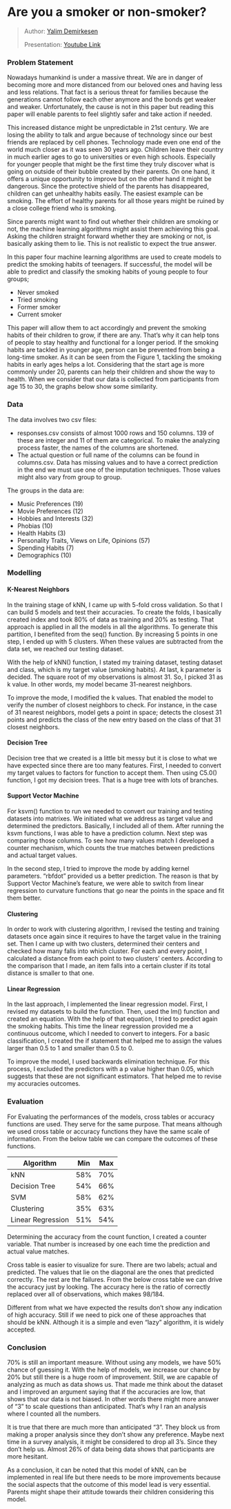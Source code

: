 # Are you a smoker or non-smoker?
> Author: [Yalim Demirkesen](https://github.com/demirkeseny)
>
> Presentation: [Youtube Link](https://www.youtube.com/watch?v=hFZSm_e9tMc&t=6s)



### Problem Statement

Nowadays humankind is under a massive threat. We are in danger of becoming more and more
distanced from our beloved ones and having less and less relations. That fact is a serious threat for
families because the generations cannot follow each other anymore and the bonds get weaker and
weaker. Unfortunately, the cause is not in this paper but reading this paper will enable parents to feel
slightly safer and take action if needed.

This increased distance might be unpredictable in 21st century. We are losing the ability to talk and
argue because of technology since our best friends are replaced by cell phones. Technology made even
one end of the world much closer as it was seen 30 years ago. Children leave their country in much
earlier ages to go to universities or even high schools. Especially for younger people that might be the
first time they truly discover what is going on outside of their bubble created by their parents. On one
hand, it offers a unique opportunity to improve but on the other hand it might be dangerous. Since the
protective shield of the parents has disappeared, children can get unhealthy habits easily. The easiest
example can be smoking. The effort of healthy parents for all those years might be ruined by a close
college friend who is smoking.

Since parents might want to find out whether their children are smoking or not, the machine learning
algorithms might assist them achieving this goal. Asking the children straight forward whether they are
smoking or not, is basically asking them to lie. This is not realistic to expect the true answer.

In this paper four machine learning algorithms are used to create models to predict the smoking habits
of teenagers. If successful, the model will be able to predict and classify the smoking habits of young
people to four groups;

- Never smoked
- Tried smoking
- Former smoker
- Current smoker

This paper will allow them to act accordingly and prevent the smoking habits of their children to grow, if
there are any. That’s why it can help tons of people to stay healthy and functional for a longer period. If
the smoking habits are tackled in younger age, person can be prevented from being a long-time smoker.
As it can be seen from the Figure 1, tackling the smoking habits in early ages helps a lot. Considering that
the start age is more commonly under 20, parents can help their children and show the way to health.
When we consider that our data is collected from participants from age 15 to 30, the graphs below show
some similarity.

### Data

The data involves two csv files:

- responses.csv consists of almost 1000 rows and 150 columns. 139 of these are integer and 11 of
  them are categorical. To make the analyzing process faster, the names of the columns are
  shortened.
- The actual question or full name of the columns can be found in columns.csv.
  Data has missing values and to have a correct prediction in the end we must use one of the imputation
  techniques. Those values might also vary from group to group. 

The groups in the data are:

- Music Preferences (19)
- Movie Preferences (12)
- Hobbies and Interests (32)
- Phobias (10)
- Health Habits (3)
- Personality Traits, Views on Life, Opinions (57)
- Spending Habits (7)
- Demographics (10)

### Modelling

#### K-Nearest Neighbors

In the training stage of kNN, I came up with 5-fold cross validation. So that I can build 5 models and test their accuracies. To create the folds, I basically created index and took 80% of data as training and 20% as
testing. That approach is applied in all the models in all the algorithms. To generate this partition, I
benefited from the seq() function. By increasing 5 points in one step, I ended up with 5 clusters. When
these values are subtracted from the data set, we reached our testing dataset.

With the help of kNN() function, I stated my training dataset, testing dataset and class, which is my
target value (smoking habits). At last, k parameter is decided. The square root of my observations is
almost 31. So, I picked 31 as k value. In other words, my model became 31-nearest neighbors.

To improve the mode, I modified the k values. That enabled the model to verify the number of closest
neighbors to check. For instance, in the case of 31 nearest neighbors, model gets a point in space;
detects the closest 31 points and predicts the class of the new entry based on the class of that 31 closest
neighbors.

#### Decision Tree

Decision tree that we created is a little bit messy but it is close to what we have expected since there are
too many features. First, I needed to convert my target values to factors for function to accept them.
Then using C5.0() function, I got my decision trees. That is a huge tree with lots of branches. 

#### Support Vector Machine

For ksvm() function to run we needed to convert our training and testing datasets into matrixes. We
initiated what we address as target value and determined the predictors. Basically, I included all of
them. After running the ksvm functions, I was able to have a prediction column. Next step was
comparing those columns. To see how many values match I developed a counter mechanism, which
counts the true matches between predictions and actual target values.

In the second step, I tried to improve the mode by adding kernel parameters. “rbfdot” provided us a
better prediction. The reason is that by Support Vector Machine’s feature, we were able to switch from
linear regression to curvature functions that go near the points in the space and fit them better.

#### Clustering

In order to work with clustering algorithm, I revised the testing and training datasets once again since it
requires to have the target value in the training set. Then I came up with two clusters, determined their
centers and checked how many falls into which cluster. For each and every point, I calculated a distance
from each point to two clusters’ centers. According to the comparison that I made, an item falls into a
certain cluster if its total distance is smaller to that one.

#### Linear Regression

In the last approach, I implemented the linear regression model. First, I revised my datasets to build the
function. Then, used the lm() function and created an equation. With the help of that equation, I tried to
predict again the smoking habits. This time the linear regression provided me a continuous outcome,
which I needed to convert to integers. For a basic classification, I created the if statement that helped
me to assign the values larger than 0.5 to 1 and smaller than 0.5 to 0.

To improve the model, I used backwards elimination technique. For this process, I excluded the
predictors with a p value higher than 0.05, which suggests that these are not significant estimators. That
helped me to revise my accuracies outcomes.

### Evaluation

For Evaluating the performances of the models, cross tables or accuracy functions are used. They serve
for the same purpose. That means although we used cross table or accuracy functions they have the
same scale of information. From the below table we can compare the outcomes of these functions.

| Algorithm         | Min  | Max  |
| ----------------- | ---- | ---- |
| kNN               | 58%  | 70%  |
| Decision Tree     | 54%  | 66%  |
| SVM               | 58%  | 62%  |
| Clustering        | 35%  | 63%  |
| Linear Regression | 51%  | 54%  |

Determining the accuracy from the count function, I created a counter variable. That number is
increased by one each time the prediction and actual value matches.

Cross table is easier to visualize for sure. There are two labels; actual and predicted. The values that lie
on the diagonal are the ones that predicted correctly. The rest are the failures. From the below cross
table we can drive the accuracy just by looking. The accuracy here is the ratio of correctly replaced over
all of observations, which makes 98/184.

Different from what we have expected the results don’t show any indication of high accuracy. Still if we
need to pick one of these approaches that should be kNN. Although it is a simple and even “lazy”
algorithm, it is widely accepted.

### Conclusion

70% is still an important measure. Without using any models, we have 50% chance of guessing it. With
the help of models, we increase our chance by 20% but still there is a huge room of improvement. Still,
we are capable of analyzing as much as data shows us. That made me think about the dataset and I
improved an argument saying that if the accuracies are low, that shows that our data is not biased. In
other words there might more answer of “3” to scale questions than anticipated. That’s why I ran an
analysis where I counted all the numbers. 

It is true that there are much more than anticipated “3”. They block us from making a proper analysis
since they don’t show any preference. Maybe next time in a survey analysis, it might be considered to
drop all 3’s. Since they don’t help us. Almost 26% of data being data shows that participants are more
hesitant.

As a conclusion, it can be noted that this model of kNN, can be implemented in real life but there needs
to be more improvements because the social aspects that the outcome of this model lead is very
essential. Parents might shape their attitude towards their children considering this model.